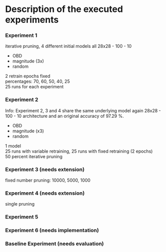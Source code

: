 # Description of the executed experiments

### Experiment 1
iterative pruning, 4 different initial models all 28x28 - 100 - 10
- OBD
- magnitude (3x)
- random

2 retrain epochs fixed
\
percentages: 70, 60, 50, 40, 25
\
25 runs for each experiment

### Experiment 2
Info: Experiment 2, 3 and 4 share the same underlying model again 28x28 - 100 - 10 architecture and an original accuracy of 97.29 %.

- OBD
- magnitude (x3)
- random

1 model
\
25 runs with variable retraining, 25 runs with fixed retraining (2 epochs)
\
50 percent iterative pruning

### Experiment 3 (needs extension)

fixed number pruning: 10000, 5000, 1000

### Experiment 4 (needs extension)

single pruning

### Experiment 5

### Experiment 6 (needs implementation)

### Baseline Experiment (needs evaluation)